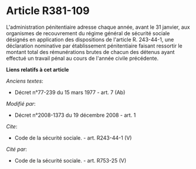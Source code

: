 # Article R381-109

L'administration pénitentiaire adresse chaque année, avant le 31 janvier, aux organismes de recouvrement du régime général de
sécurité sociale désignés en application des dispositions de l'article R. 243-44-1, une déclaration nominative par
établissement pénitentiaire faisant ressortir le montant total des rémunérations brutes de chacun des détenus ayant effectué
un travail pénal au cours de l'année civile précédente.

**Liens relatifs à cet article**

_Anciens textes_:

  - Décret n°77-239 du 15 mars 1977 - art. 7 (Ab)

_Modifié par_:

  - Décret n°2008-1373 du 19 décembre 2008 - art. 1

_Cite_:

  - Code de la sécurité sociale. - art. R243-44-1 (V)

_Cité par_:

  - Code de la sécurité sociale. - art. R753-25 (V)
